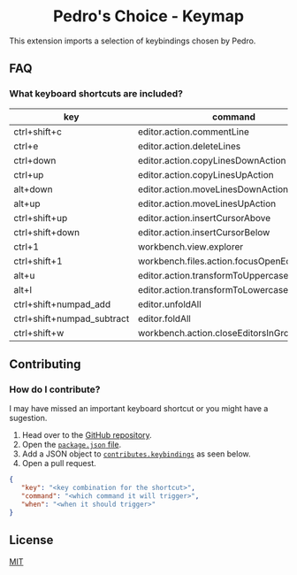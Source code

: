 <h1 align="center">
   Pedro's Choice - Keymap
</h1>

This extension imports a selection of keybindings chosen by Pedro.

## FAQ
### What keyboard shortcuts are included?


|key                       | command            |
|--------------------------|--------------------|
|ctrl+shift+c              |editor.action.commentLine|
|ctrl+e                    |editor.action.deleteLines|
|ctrl+down           |editor.action.copyLinesDownAction|
|ctrl+up             |editor.action.copyLinesUpAction|
|alt+down            |editor.action.moveLinesDownAction|
|alt+up              |editor.action.moveLinesUpAction|
|ctrl+shift+up         |editor.action.insertCursorAbove|
|ctrl+shift+down       |editor.action.insertCursorBelow|
|ctrl+1                    |workbench.view.explorer|
|ctrl+shift+1              |workbench.files.action.focusOpenEditorsView|
|alt+u                  |editor.action.transformToUppercase|
|alt+l                  |editor.action.transformToLowercase|
|ctrl+shift+numpad_add     |editor.unfoldAll|
|ctrl+shift+numpad_subtract|editor.foldAll|
|ctrl+shift+w              |workbench.action.closeEditorsInGroup|


## Contributing
### How do I contribute?

I may have missed an important keyboard shortcut or you might have a sugestion.

1. Head over to the [GitHub repository](https://github.com/pedrozocatelli/pedros-choice-vscode-keybindings). 
2. Open the [`package.json` file](https://github.com/pedrozocatelli/pedros-choice-vscode-keybindings/blob/main/package.json). 
3. Add a JSON object to [`contributes.keybindings`](https://github.com/pedrozocatelli/pedros-choice-vscode-keybindings/blob/main/package.json#L26) as seen below. 
4. Open a pull request. 

```json
{
   "key": "<key combination for the shortcut>",
   "command": "<which command it will trigger>",
   "when": "<when it should trigger>"
}
```

## License
[MIT](LICENSE.md)